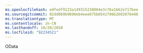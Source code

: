 ```yaml
---
ms.openlocfilehash: edfedf9123a149315238084e3c76a1b62e717bee
ms.sourcegitcommit: 02dd069b9696eb4eee675b6541f86b2602076448
ms.translationtype: MT
ms.contentlocale: zh-CN
ms.lasthandoff: 10/20/2020
ms.locfileid: "92234521"
---
```

OData